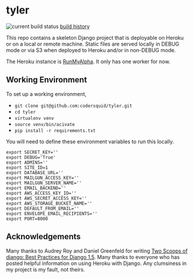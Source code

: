 # tyler

![current build status](https://travis-ci.org/codersquid/tyler.png?branch=master)
[build history](https://travis-ci.org/codersquid/tyler)

This repo contains a skeleton Django project that is deployable on Heroku or on
a local or remote machine. Static files are served locally in DEBUG mode or via
S3 when deployed to Heroku and/or in non-DEBUG mode.

The Heroku instance is [RunMyAlpha](http://runmyalpha.herokuapp.com/). It only has one worker for now.

## Working Environment

To set up a working environment,

* `git clone git@github.com:codersquid/tyler.git`
* `cd tyler`
* `virtualenv venv`
* `source venv/bin/acivate`
* `pip install -r requirements.txt`

You will need to define these environment variables to run this locally.

```
export SECRET_KEY=''
export DEBUG='True'
export ADMINS=''
export SITE_ID=1
export DATABASE_URL=''
export MAILGUN_ACCESS_KEY=''
export MAILGUN_SERVER_NAME=''
export EMAIL_BACKEND=''
export AWS_ACCESS_KEY_ID=''
export AWS_SECRET_ACCESS_KEY=''
export AWS_STORAGE_BUCKET_NAME=''
export DEFAULT_FROM_EMAIL=''
export ENVELOPE_EMAIL_RECIPIENTS=''
export PORT=8000
```

## Acknowledgements

Many thanks to Audrey Roy and Daniel Greenfeld for writing [Two Scoops of django: Best Practices for Django 1.5](https://django.2scoops.org/). Many thanks to everyone who has posted helpful information on using Heroku with Django. Any clumsiness in my project is my fault, not theirs.
